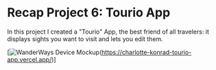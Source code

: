 # Recap Project 6: Tourio App

In this project I created a "Tourio" App, the best friend of all travelers: it displays sights you want to visit and lets you edit them.

[![WanderWays Device Mockup](https://github.com/uetrozi/charlotte-konrad-tourio-app/assets/139115048/dd158a68-5a8c-4cfb-bd4b-e0f922c43ab6)(https://charlotte-konrad-tourio-app.vercel.app/)]

